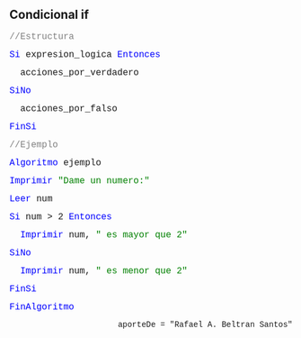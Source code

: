 ## Condicional if

<font face="courier new" color="grey" size=3>//Estructura</font>

<font face="courier new" color="blue" size=3>Si </font><font face="courier new" size=3>expresion_logica </font><font face="courier new" color="blue" size=3>Entonces</font>

<font face="courier new" size=3 >&nbsp; acciones_por_verdadero</font>

<font face="courier new" color="blue" size=3>SiNo </font>

<font face="courier new" size=3 >&nbsp; acciones_por_falso</font>

<font face="courier new" color="blue" size=3>FinSi </font>


<font face="courier new" color="grey" size=3>//Ejemplo</font>

<font face="courier new" color="blue" size=3>Algoritmo </font><font face="courier new" size=3> ejemplo</font>


<font face="courier new" color="blue" size=3>Imprimir </font><font face="courier new" color="green" size=3> "Dame un numero:"</font>

<font face="courier new" color="blue" size=3>Leer </font><font face="courier new" size=3> num</font>

<font face="courier new" color="blue" size=3>Si </font><font face="courier new" size=3>num > 2 </font><font face="courier new" color="blue" size=3>Entonces</font>


<font face="courier new" color="blue" size=3>&nbsp; Imprimir </font><font face="courier new" size=3>num, </font> <font face="courier new" color="green" size=3>" es mayor que 2" </font> 

<font face="courier new" color="blue" size=3>SiNo </font>

<font face="courier new" color="blue" size=3>&nbsp; Imprimir </font><font face="courier new" size=3>num, </font> <font face="courier new" color="green" size=3>" es menor que 2" </font>

<font face="courier new" color="blue" size=3>FinSi </font>

<font face="courier new" color="blue" size=3>FinAlgoritmo</font>

<p align="right"><font face="courier new"> aporteDe = "Rafael A. Beltran Santos"</p>